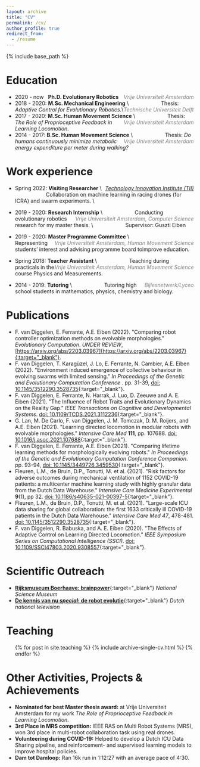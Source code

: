 ```yaml
---
layout: archive
title: "CV"
permalink: /cv/
author_profile: true
redirect_from:
  - /resume
---
```


{% include base_path %}

Education
======
* 2020 - now&nbsp;&nbsp; **Ph.D. Evolutionary Robotics** <span style="float:right;color: gray; font-size:14px;">_Vrije Universiteit Amsterdam_</span>
* 2018 - 2020: **M.Sc. Mechanical Engineering** <span style="float:right;color: gray; font-size:14px;">_Technische Universiteit Delft_</span> \\
  &nbsp;&nbsp;&nbsp;&nbsp;&nbsp;&nbsp;&nbsp;&nbsp;&nbsp;&nbsp;&nbsp;&nbsp;&nbsp;&nbsp;&nbsp;&nbsp;&nbsp;&nbsp;&nbsp;&nbsp; Thesis: _Adaptive Control for Evolutionary Robotics._\\
* 2017 - 2020: **M.Sc. Human Movement Science** <span style="float:right;color: gray; font-size:14px;">_Vrije Universiteit Amsterdam_</span> \\
  &nbsp;&nbsp;&nbsp;&nbsp;&nbsp;&nbsp;&nbsp;&nbsp;&nbsp;&nbsp;&nbsp;&nbsp;&nbsp;&nbsp;&nbsp;&nbsp;&nbsp;&nbsp;&nbsp;&nbsp; Thesis: _The Role of Proprioceptive Feedback in Learning Locomotion._
* 2014 - 2017: **B.Sc. Human Movement Science** <span style="float:right;color: gray; font-size:14px;">_Vrije Universiteit Amsterdam_</span>\\
  &nbsp;&nbsp;&nbsp;&nbsp;&nbsp;&nbsp;&nbsp;&nbsp;&nbsp;&nbsp;&nbsp;&nbsp;&nbsp;&nbsp;&nbsp;&nbsp;&nbsp;&nbsp;&nbsp;&nbsp; Thesis: _Do humans continuously minimize metabolic energy expenditure per meter during walking?_

Work experience
======
* Spring 2022: **Visiting Researcher**  <span style="float:right;color: gray; font-size:14px;">[_Technology Innovation Institute (TII)_](https://www.tii.ae/)</span> \\
&nbsp;&nbsp;&nbsp;&nbsp;&nbsp;&nbsp;&nbsp;&nbsp;&nbsp;&nbsp;&nbsp;&nbsp;&nbsp;&nbsp;&nbsp;&nbsp;&nbsp;&nbsp;&nbsp;&nbsp; Collaboration on machine learning in racing drones (for ICRA) and swarm experiments. \

* 2019 - 2020: **Research Internship** <span style="float:right;color: gray; font-size:14px;">_Vrije Universiteit Amsterdam, Computer Science_</span>  \\
&nbsp;&nbsp;&nbsp;&nbsp;&nbsp;&nbsp;&nbsp;&nbsp;&nbsp;&nbsp;&nbsp;&nbsp;&nbsp;&nbsp;&nbsp;&nbsp;&nbsp;&nbsp;&nbsp;&nbsp; Conducting evolutionary robotics research for my master thesis. \\
&nbsp;&nbsp;&nbsp;&nbsp;&nbsp;&nbsp;&nbsp;&nbsp;&nbsp;&nbsp;&nbsp;&nbsp;&nbsp;&nbsp;&nbsp;&nbsp;&nbsp;&nbsp;&nbsp;&nbsp; Supervisor: Guszti Eiben
  
* 2019 - 2020: **Master Programme Committee** <span style="float:right;color: gray; font-size:14px;">_Vrije Universiteit Amsterdam, Human Movement Science_</span> \\
&nbsp;&nbsp;&nbsp;&nbsp;&nbsp;&nbsp;&nbsp;&nbsp;&nbsp;&nbsp;&nbsp;&nbsp;&nbsp;&nbsp;&nbsp;&nbsp;&nbsp;&nbsp;&nbsp;&nbsp; Representing students’ interest and advising programme board toimprove education.

* Spring 2018: **Teacher Assistant** <span style="float:right;color: gray; font-size:14px;"> _Vrije Universiteit Amsterdam, Human Movement Science_</span> \\
&nbsp;&nbsp;&nbsp;&nbsp;&nbsp;&nbsp;&nbsp;&nbsp;&nbsp;&nbsp;&nbsp;&nbsp;&nbsp;&nbsp;&nbsp;&nbsp;&nbsp;&nbsp;&nbsp;&nbsp; Teaching during practicals in the course Physics and Measurements.
  
* 2014 - 2019: **Tutoring** <span style="float:right;color: gray; font-size:14px;"> _Bijlesnetwerk/Lyceo_</span> \\
&nbsp;&nbsp;&nbsp;&nbsp;&nbsp;&nbsp;&nbsp;&nbsp;&nbsp;&nbsp;&nbsp;&nbsp;&nbsp;&nbsp;&nbsp;&nbsp;&nbsp;&nbsp;&nbsp;&nbsp; Tutoring high school students in mathematics, physics, chemistry and biology.

<!-- 
Skills
======
* Skill 1
* Skill 2
  * Sub-skill 2.1
  * Sub-skill 2.2
  * Sub-skill 2.3
* Skill 3 -->

Publications
======
* F. van Diggelen, E. Ferrante, A.E. Eiben (2022). &quot;Comparing robot controller optimization methods on evolvable morphologies.&quot; <i>Evolutionary Computation</i>. _UNDER REVIEW_, [https://arxiv.org/abs/2203.03967](https://arxiv.org/abs/2203.03967){:target="_blank"}.
* F. van Diggelen, T. Karagüzel, J. Lo, E. Ferrante, N. Cambier, A.E. Eiben (2022). &quot;Environment induced emergence of collective behaviour in evolving swarms with limited sensing.&quot; <i>In Proceedings of the Genetic and Evolutionary Computation Conference </i>. pp. 31-39, [doi: 10.1145/3512290.3528735](https://doi.org/10.1145/3512290.3528735){:target="_blank"}.
* F. van Diggelen, E. Ferrante, N. Harrak, J. Luo, D. Zeeuwe and A. E. Eiben (2021). &quot;The Influence of Robot Traits and Evolutionary Dynamics on the Reality Gap.&quot; <i>IEEE Transactions on Cognitive and Developmental Systems</i>. [doi: 10.1109/TCDS.2021.3112236](https://doi.org/10.1109/TCDS.2021.3112236){:target="_blank"}.
* G. Lan, M. De Carlo, F. van Diggelen, J. M. Tomczak, D. M. Roijers, and A.E. Eiben (2021). &quot;Learning directed locomotion in modular robots with evolvable morphologies.&quot; <i>Intensive Care Med </i> **111**, pp. 107688. [doi: 10.1016/j.asoc.2021.107688](https://doi.org/10.1016/j.asoc.2021.107688){:target="_blank"}.
* F. van Diggelen, E. Ferrante, A.E. Eiben (2021). &quot;Comparing lifetime learning methods for morphologically evolving robots.&quot; <i>In Proceedings of the Genetic and Evolutionary Computation Conference Companion</i>. pp. 93-94, [doi: 10.1145/3449726.3459530](https://doi.org/10.1145/3449726.3459530){:target="_blank"}.
* Fleuren, L.M., de Bruin, D.P., Tonutti, M. et al. (2021). &quot;Risk factors for adverse outcomes during mechanical ventilation of 1152 COVID-19 patients: a multicenter machine learning study with highly granular data from the Dutch Data Warehouse.&quot; <i>Intensive Care Medicine Experimental </i> **9**(1), pp 32. [doi: 10.1186/s40635-021-00397-5](https://doi.org/10.1186/s40635-021-00397-5){:target="_blank"}.
* Fleuren, L.M., de Bruin, D.P., Tonutti, M. et al. (2021). &quot;Large-scale ICU data sharing for global collaboration: the first 1633 critically ill COVID-19 patients in the Dutch Data Warehouse.&quot; <i>Intensive Care Med 47</i>, 478-481. [doi: 10.1145/3512290.3528735](https://doi.org/10.1007/s00134-021-06361-x){:target="_blank"}.
* F. van Diggelen, R. Babuska, and A. E. Eiben (2020). &quot;The Effects of Adaptive Control on Learning Directed Locomotion.&quot; <i>IEEE Symposium Series on Computational Intelligence (SSCI)</i>. [doi: 10.1109/SSCI47803.2020.9308557](https://doi.org/10.1109/SSCI47803.2020.9308557){:target="_blank"}.


Scientific Outreach
======
* [__Rijksmuseum Boerhaave: brainpower__](https://vimeo.com/742442764/233b007f53){:target="_blank"} _National Science Museum_
* [__De kennis van nu _special_: de robot evolutie__](https://dekennisvannu.nl/site/media/De-Kennis-van-Nu-special-De-Robot-Evolutie/VPWON_1330215){:target="_blank"} _Dutch national television_
  
Teaching
======
  <ul>{% for post in site.teaching %}
    {% include archive-single-cv.html %}
  {% endfor %}</ul>

Other Activities, Projects & Achievements
======
* **Nominated for best Master thesis award:**
        at Vrije Universiteit Amsterdam for my work _The Role of Proprioceptive Feedback in Learning Locomotion._
* **3rd Place in MRS competition:**
        IEEE RAS on Multi Robot Systems (MRS), won 3rd place in multi-robot collaboration task using real drones.
* **Volunteering during COVID-19:**
        Helped to develop a Dutch ICU Data Sharing pipeline, and reinforcement- and supervised learning models to improve hospital policies.
* **Dam tot Damloop:**
        Ran 16k run in 1:12:27 with an average pace of 4:30.